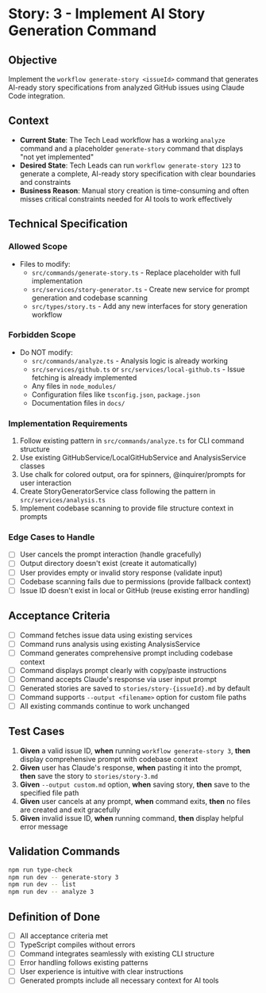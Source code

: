 # Story: 3 - Implement AI Story Generation Command

## Objective
Implement the `workflow generate-story <issueId>` command that generates AI-ready story specifications from analyzed GitHub issues using Claude Code integration.

## Context
- **Current State**: The Tech Lead workflow has a working `analyze` command and a placeholder `generate-story` command that displays "not yet implemented"
- **Desired State**: Tech Leads can run `workflow generate-story 123` to generate a complete, AI-ready story specification with clear boundaries and constraints
- **Business Reason**: Manual story creation is time-consuming and often misses critical constraints needed for AI tools to work effectively

## Technical Specification

### Allowed Scope
- Files to modify:
  - `src/commands/generate-story.ts` - Replace placeholder with full implementation
  - `src/services/story-generator.ts` - Create new service for prompt generation and codebase scanning
  - `src/types/story.ts` - Add any new interfaces for story generation workflow

### Forbidden Scope
- Do NOT modify:
  - `src/commands/analyze.ts` - Analysis logic is already working
  - `src/services/github.ts` or `src/services/local-github.ts` - Issue fetching is already implemented
  - Any files in `node_modules/`
  - Configuration files like `tsconfig.json`, `package.json`
  - Documentation files in `docs/`

### Implementation Requirements
1. Follow existing pattern in `src/commands/analyze.ts` for CLI command structure
2. Use existing GitHubService/LocalGitHubService and AnalysisService classes
3. Use chalk for colored output, ora for spinners, @inquirer/prompts for user interaction
4. Create StoryGeneratorService class following the pattern in `src/services/analysis.ts`
5. Implement codebase scanning to provide file structure context in prompts

### Edge Cases to Handle
- [ ] User cancels the prompt interaction (handle gracefully)
- [ ] Output directory doesn't exist (create it automatically)
- [ ] User provides empty or invalid story response (validate input)
- [ ] Codebase scanning fails due to permissions (provide fallback context)
- [ ] Issue ID doesn't exist in local or GitHub (reuse existing error handling)

## Acceptance Criteria
- [ ] Command fetches issue data using existing services
- [ ] Command runs analysis using existing AnalysisService
- [ ] Command generates comprehensive prompt including codebase context
- [ ] Command displays prompt clearly with copy/paste instructions
- [ ] Command accepts Claude's response via user input prompt
- [ ] Generated stories are saved to `stories/story-{issueId}.md` by default
- [ ] Command supports `--output <filename>` option for custom file paths
- [ ] All existing commands continue to work unchanged

## Test Cases
1. **Given** a valid issue ID, **when** running `workflow generate-story 3`, **then** display comprehensive prompt with codebase context
2. **Given** user has Claude's response, **when** pasting it into the prompt, **then** save the story to `stories/story-3.md`
3. **Given** `--output custom.md` option, **when** saving story, **then** save to the specified file path
4. **Given** user cancels at any prompt, **when** command exits, **then** no files are created and exit gracefully
5. **Given** invalid issue ID, **when** running command, **then** display helpful error message

## Validation Commands
```bash
npm run type-check
npm run dev -- generate-story 3
npm run dev -- list
npm run dev -- analyze 3
```

## Definition of Done
- [ ] All acceptance criteria met
- [ ] TypeScript compiles without errors
- [ ] Command integrates seamlessly with existing CLI structure
- [ ] Error handling follows existing patterns
- [ ] User experience is intuitive with clear instructions
- [ ] Generated prompts include all necessary context for AI tools